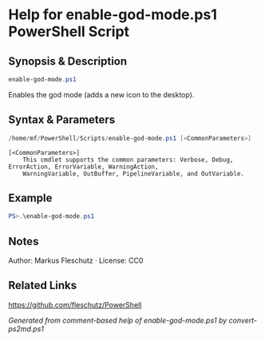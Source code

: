 # Help for enable-god-mode.ps1 PowerShell Script

## Synopsis & Description
```powershell
enable-god-mode.ps1
```

Enables the god mode (adds a new icon to the desktop).

## Syntax & Parameters
```powershell
/home/mf/PowerShell/Scripts/enable-god-mode.ps1 [<CommonParameters>]
```

```
[<CommonParameters>]
    This cmdlet supports the common parameters: Verbose, Debug, ErrorAction, ErrorVariable, WarningAction, 
    WarningVariable, OutBuffer, PipelineVariable, and OutVariable.
```

## Example
```powershell
PS>.\enable-god-mode.ps1
```


## Notes
Author: Markus Fleschutz · License: CC0

## Related Links
https://github.com/fleschutz/PowerShell

*Generated from comment-based help of enable-god-mode.ps1 by convert-ps2md.ps1*

